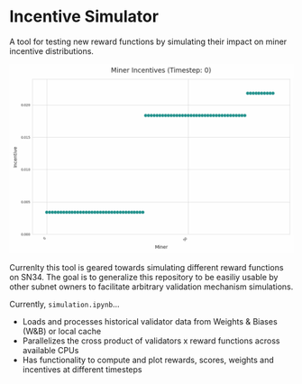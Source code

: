 # Incentive Simulator

A tool for testing new reward functions by simulating their impact on miner incentive distributions.

![Miner Incentives Animation](static/miner_incentives.gif)

Currenlty this tool is geared towards simulating different reward functions on SN34. The goal is to generalize this repository to be easiliy usable by other subnet owners to facilitate arbitrary validation mechanism simulations. 

Currently, `simulation.ipynb`...
- Loads and processes historical validator data from Weights & Biases (W&B) or local cache
- Parallelizes the cross product of validators x reward functions across available CPUs
- Has functionality to compute and plot rewards, scores, weights and incentives at different timesteps
